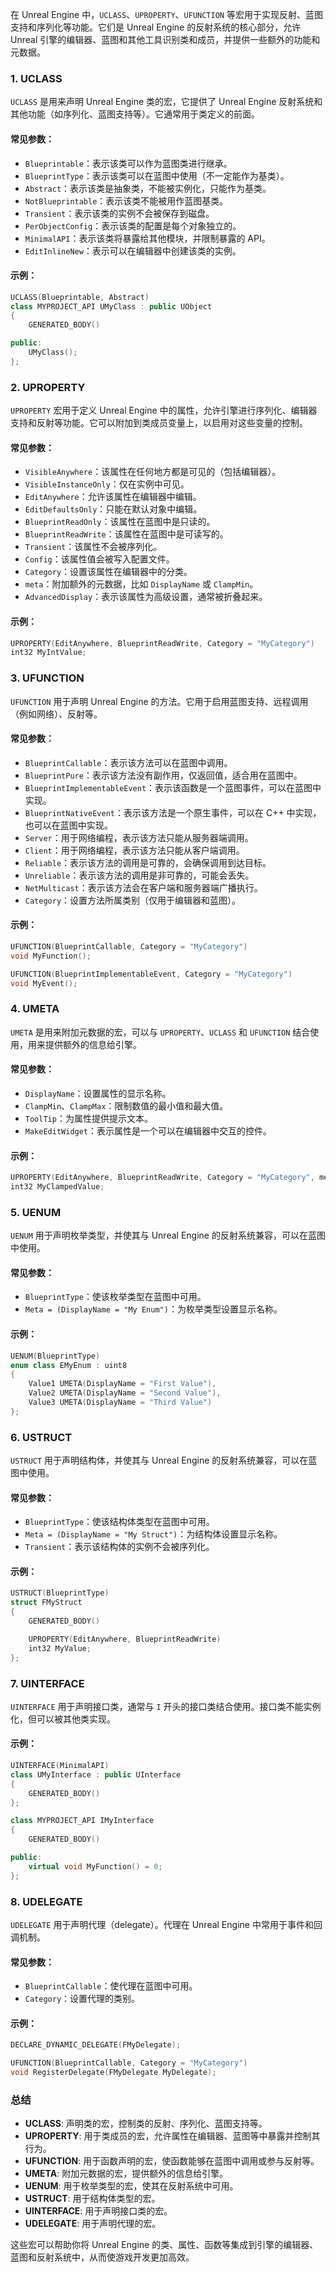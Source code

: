 在 Unreal Engine 中，`UCLASS`、`UPROPERTY`、`UFUNCTION` 等宏用于实现反射、蓝图支持和序列化等功能。它们是 Unreal Engine 的反射系统的核心部分，允许 Unreal 引擎的编辑器、蓝图和其他工具识别类和成员，并提供一些额外的功能和元数据。

### 1. **UCLASS**
`UCLASS` 是用来声明 Unreal Engine 类的宏，它提供了 Unreal Engine 反射系统和其他功能（如序列化、蓝图支持等）。它通常用于类定义的前面。

#### 常见参数：
- `Blueprintable`：表示该类可以作为蓝图类进行继承。
- `BlueprintType`：表示该类可以在蓝图中使用（不一定能作为基类）。
- `Abstract`：表示该类是抽象类，不能被实例化，只能作为基类。
- `NotBlueprintable`：表示该类不能被用作蓝图基类。
- `Transient`：表示该类的实例不会被保存到磁盘。
- `PerObjectConfig`：表示该类的配置是每个对象独立的。
- `MinimalAPI`：表示该类将暴露给其他模块，并限制暴露的 API。
- `EditInlineNew`：表示可以在编辑器中创建该类的实例。

#### 示例：
```cpp
UCLASS(Blueprintable, Abstract)
class MYPROJECT_API UMyClass : public UObject
{
    GENERATED_BODY()

public:
    UMyClass();
};
```

### 2. **UPROPERTY**
`UPROPERTY` 宏用于定义 Unreal Engine 中的属性，允许引擎进行序列化、编辑器支持和反射等功能。它可以附加到类成员变量上，以启用对这些变量的控制。

#### 常见参数：
- `VisibleAnywhere`：该属性在任何地方都是可见的（包括编辑器）。
- `VisibleInstanceOnly`：仅在实例中可见。
- `EditAnywhere`：允许该属性在编辑器中编辑。
- `EditDefaultsOnly`：只能在默认对象中编辑。
- `BlueprintReadOnly`：该属性在蓝图中是只读的。
- `BlueprintReadWrite`：该属性在蓝图中是可读写的。
- `Transient`：该属性不会被序列化。
- `Config`：该属性值会被写入配置文件。
- `Category`：设置该属性在编辑器中的分类。
- `meta`：附加额外的元数据，比如 `DisplayName` 或 `ClampMin`。
- `AdvancedDisplay`：表示该属性为高级设置，通常被折叠起来。

#### 示例：
```cpp
UPROPERTY(EditAnywhere, BlueprintReadWrite, Category = "MyCategory")
int32 MyIntValue;
```

### 3. **UFUNCTION**
`UFUNCTION` 用于声明 Unreal Engine 的方法。它用于启用蓝图支持、远程调用（例如网络）、反射等。

#### 常见参数：
- `BlueprintCallable`：表示该方法可以在蓝图中调用。
- `BlueprintPure`：表示该方法没有副作用，仅返回值，适合用在蓝图中。
- `BlueprintImplementableEvent`：表示该函数是一个蓝图事件，可以在蓝图中实现。
- `BlueprintNativeEvent`：表示该方法是一个原生事件，可以在 C++ 中实现，也可以在蓝图中实现。
- `Server`：用于网络编程，表示该方法只能从服务器端调用。
- `Client`：用于网络编程，表示该方法只能从客户端调用。
- `Reliable`：表示该方法的调用是可靠的，会确保调用到达目标。
- `Unreliable`：表示该方法的调用是非可靠的，可能会丢失。
- `NetMulticast`：表示该方法会在客户端和服务器端广播执行。
- `Category`：设置方法所属类别（仅用于编辑器和蓝图）。

#### 示例：
```cpp
UFUNCTION(BlueprintCallable, Category = "MyCategory")
void MyFunction();

UFUNCTION(BlueprintImplementableEvent, Category = "MyCategory")
void MyEvent();
```

### 4. **UMETA**
`UMETA` 是用来附加元数据的宏，可以与 `UPROPERTY`、`UCLASS` 和 `UFUNCTION` 结合使用，用来提供额外的信息给引擎。

#### 常见参数：
- `DisplayName`：设置属性的显示名称。
- `ClampMin`、`ClampMax`：限制数值的最小值和最大值。
- `ToolTip`：为属性提供提示文本。
- `MakeEditWidget`：表示属性是一个可以在编辑器中交互的控件。

#### 示例：
```cpp
UPROPERTY(EditAnywhere, BlueprintReadWrite, Category = "MyCategory", meta = (ClampMin = "0", ClampMax = "100"))
int32 MyClampedValue;
```

### 5. **UENUM**
`UENUM` 用于声明枚举类型，并使其与 Unreal Engine 的反射系统兼容，可以在蓝图中使用。

#### 常见参数：
- `BlueprintType`：使该枚举类型在蓝图中可用。
- `Meta = (DisplayName = "My Enum")`：为枚举类型设置显示名称。

#### 示例：
```cpp
UENUM(BlueprintType)
enum class EMyEnum : uint8
{
    Value1 UMETA(DisplayName = "First Value"),
    Value2 UMETA(DisplayName = "Second Value"),
    Value3 UMETA(DisplayName = "Third Value")
};
```

### 6. **USTRUCT**
`USTRUCT` 用于声明结构体，并使其与 Unreal Engine 的反射系统兼容，可以在蓝图中使用。

#### 常见参数：
- `BlueprintType`：使该结构体类型在蓝图中可用。
- `Meta = (DisplayName = "My Struct")`：为结构体设置显示名称。
- `Transient`：表示该结构体的实例不会被序列化。

#### 示例：
```cpp
USTRUCT(BlueprintType)
struct FMyStruct
{
    GENERATED_BODY()

    UPROPERTY(EditAnywhere, BlueprintReadWrite)
    int32 MyValue;
};
```

### 7. **UINTERFACE**
`UINTERFACE` 用于声明接口类，通常与 `I` 开头的接口类结合使用。接口类不能实例化，但可以被其他类实现。

#### 示例：
```cpp
UINTERFACE(MinimalAPI)
class UMyInterface : public UInterface
{
    GENERATED_BODY()
};

class MYPROJECT_API IMyInterface
{
    GENERATED_BODY()

public:
    virtual void MyFunction() = 0;
};
```

### 8. **UDELEGATE**
`UDELEGATE` 用于声明代理（delegate）。代理在 Unreal Engine 中常用于事件和回调机制。

#### 常见参数：
- `BlueprintCallable`：使代理在蓝图中可用。
- `Category`：设置代理的类别。

#### 示例：
```cpp
DECLARE_DYNAMIC_DELEGATE(FMyDelegate);

UFUNCTION(BlueprintCallable, Category = "MyCategory")
void RegisterDelegate(FMyDelegate MyDelegate);
```

### 总结

- **UCLASS**: 声明类的宏，控制类的反射、序列化、蓝图支持等。
- **UPROPERTY**: 用于类成员的宏，允许属性在编辑器、蓝图等中暴露并控制其行为。
- **UFUNCTION**: 用于函数声明的宏，使函数能够在蓝图中调用或参与反射等。
- **UMETA**: 附加元数据的宏，提供额外的信息给引擎。
- **UENUM**: 用于枚举类型的宏，使其在反射系统中可用。
- **USTRUCT**: 用于结构体类型的宏。
- **UINTERFACE**: 用于声明接口类的宏。
- **UDELEGATE**: 用于声明代理的宏。

这些宏可以帮助你将 Unreal Engine 的类、属性、函数等集成到引擎的编辑器、蓝图和反射系统中，从而使游戏开发更加高效。